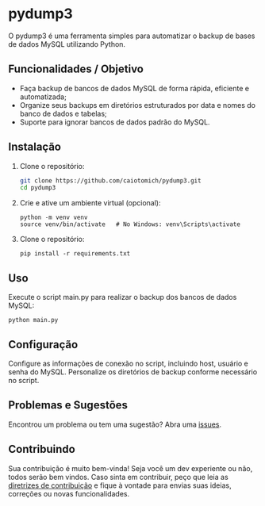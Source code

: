# pydump3

O pydump3 é uma ferramenta simples para automatizar o backup de bases de dados MySQL utilizando Python.

## Funcionalidades / Objetivo

- Faça backup de bancos de dados MySQL de forma rápida, eficiente e automatizada;
- Organize seus backups em diretórios estruturados por data e nomes do banco de dados e tabelas;
- Suporte para ignorar bancos de dados padrão do MySQL.

## Instalação

1. Clone o repositório:
   ```bash
   git clone https://github.com/caiotomich/pydump3.git
   cd pydump3
   ```

2. Crie e ative um ambiente virtual (opcional):
    ```
    python -m venv venv
    source venv/bin/activate   # No Windows: venv\Scripts\activate
    ```

3. Clone o repositório:
    ```
    pip install -r requirements.txt
    ```

## Uso
Execute o script main.py para realizar o backup dos bancos de dados MySQL:
```
python main.py
```

## Configuração
Configure as informações de conexão no script, incluindo host, usuário e senha do MySQL.
Personalize os diretórios de backup conforme necessário no script.

## Problemas e Sugestões
Encontrou um problema ou tem uma sugestão? Abra uma [issues](../../issues).

## Contribuindo
Sua contribuição é muito bem-vinda! Seja você um dev experiente ou não, todos serão bem vindos. Caso sinta em contribuir, peço que leia as [diretrizes de contribuição](CONTRIBUTING.md) e fique à vontade para envias suas ideias, correções ou novas funcionalidades.
